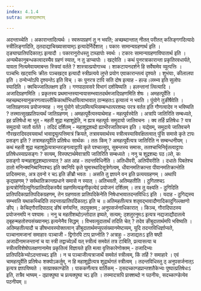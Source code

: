 ```yaml
---
index: 4.1.4
sutra: अजाद्यतष्टाप्

---
```

 अदन्ताच्चेति । अकारान्तादित्यर्थः । स्वरूपग्रहणं तु न भवति; अच्छब्दान्तात् नीतत् परीतत् कलिङ्गगदित्यादेः स्त्रीलिङ्गादिति, ठ्तदाद्याचिख्यासायाम्ऽ इत्यादेर्निर्देशात् । पकारः सामान्यग्रहणार्थ इति । ठ्ङ्याप्प्रातिपदिकात्ऽ इत्यादौ । पकारानुरोधस्तु टाब्डापोः स्वर्थः । टकारः सामान्यग्रहणाविघातार्थ इति । अन्यथैकानुबन्धकत्वादस्यैव ग्रहणं स्यात्, न तु डाप्चापोः । खट्वेति । कथं पुनरत्राकारान्ता प्रकृतिरवधार्यते, यावता नित्यमेवायमाबन्तः स्त्रियां वर्तते ? शास्त्रात्प्रयोगाच्च । शाकटायनदर्शने हि सर्वेषामेव व्युत्पत्तिः । पञ्चभिः खट्वाभिः क्रीतः पञ्चखट्व इत्यादौ स्त्रीप्रत्यये लुप्ते प्रयोग एवाकारान्तत्वं दृश्यते । शुभंयाः, कीलालपा इति । ठन्येभ्योऽपि दृश्यन्तेऽ इति विच् । कः पुनरत्र टापि सति दोष इत्याह - हल्ड।लब्भ्य इति सुलोपः स्यादिति । क्वचिज्जातिलक्षण इति । गणपाठावसरे विभागं दर्शयिष्यति । हलन्तानां त्वित्यादि । अजादिग्रहणमिति । प्रकृतस्य प्रथमान्तस्यान्वयासम्भवातदर्थमजादिग्रहणमिति शेषः । अमहत्पूर्वेति । महच्छब्दस्यानुकरणत्वाल्लौकिकार्थाभिधायित्वाभावात् ठान्महतःऽ इत्यात्वं न भवति । पुंयोगे तुङीषैवेति । जातिग्रहणस्य प्रयोजनमाह । ननु पुंयोगे सोऽयमित्यभिसम्बन्धात्परशब्दः परत्र वर्तत इति गौणत्वादेव न भविष्यति ? तस्मात्सुखप्रतिपत्यर्थं जातिग्रहणम् । अमहत्पूर्वेत्यस्याथेमाह - महत्पूर्वस्वेति । अत्रापि जातिरिति सम्बध्यते, इह प्रतिषेधो मा भूत् - महती शूद्रा महाशूद्रेति, न ह्यत्र महत्पूर्वः समुदायो जातिवचनः । क्व तर्हि प्रतिषेधः ? यत्र समुदायो जातौ वर्तते । तदिदं दर्शितम् - महाशूद्रशब्दो ह्याभीरजातिवचन इति । यद्येवम्, समुदाये जातिवचने गौरखरादिवदवयवार्था भावाद्व्युत्पत्तिमात्रं क्रियते, तत्रावयवार्थस्य स्त्रीत्वस्याविवक्षितत्वात् पुंसि समासे कृते टापः प्रसङ्ग इति ? तत्रामहत्पूर्वेति प्रतिषेधः सार्थकः । ततः किम् ? अमहत्पूर्वेत्यत्र जातिरिति न सम्बन्धनीयम् । कथं महती शूद्रा महाशूद्रेत्यत्रान्तरङ्गत्वाट्टापि कृते पश्चात्सुप्, सुबन्तस्य समासः, ततश्चाभिनिर्वृतत्वाट्टापः प्रतिषेधस्याप्रसङ्गः ? सत्यम्, विस्पष्टार्थमेवात्रापि जातिरिति सम्बध्यते । ननु च शूद्रशब्दः पठ।ल्ते, कः प्रसङ्गो यन्महाशूद्रशब्दात्स्यात् ? अत आह - तदन्तविधिर्नेति । अतिधीवरी, अतिपीवरीति । दधातेः पिबतेश्च ठातो मनिन्क्वनिब्वनिपश्चऽ इति क्वनिपि कृते घुमास्थादिसूत्रेणेत्वम्, धीवानमतिक्रान्ता पीवानमतिक्रान्तेति प्रादिसमासः, अत्र ठ्वनो र चऽ इति ङीब्रौ भवतः । असति तु ज्ञापने वन इति प्रत्ययग्रहणम् । अथापि कृद्ग्रहणम् ? सर्वथातिक्रान्तप्रधाने समासे न स्यात् । अतिभवती, अतिमहतीति । ठुगितश्चऽ इत्यत्रोगिदित्युगित्प्रातिपदिकस्यैवं ग्रहणमित्यङ्गीकृत्येदं प्रयोजनं दर्शितम् । तत्र तु वक्ष्यति - ठुगिदिति प्रातिपदिकाप्रातिपदिकग्रहणम्, तेन ग्रहणवता प्रातिपदिकेनेति निषेधाभावातदन्तविधिःऽ इति । यदाह - ठुगिद्यस्य सम्भवति यथाकथ्चिदिति तदन्तात्प्रातिपदिंकात्ऽ इति च ॥ अतिमहतीत्यत्र शतृवद्भावादौणादिकादुगिल्लक्षणो ङीप् । केचिद्गौरादिपाठाद् ङीषं वर्णयन्ति, तदयुक्तम् ; अनुपसर्जनाधिकारात् । किञ्च, गौरादिपाठस्य प्रयोजनमपि न पश्यामः । ननु च महतीशब्दोऽन्तोदात इष्यते, सत्यम्; ठ्शतुरनुमःऽ इत्यत्र नद्यजाद्यौदातत्वे ठ्बृहन्महतोरुपसंख्यानम्ऽ इत्यनेनैव सिद्धम् । विभवत्युदातार्थं तदिति चेत् ? तदेव ङीबुदातार्थमपि भविष्यति । अतिमहतीत्यादौ च ङीषभावस्योक्तत्वान् ङीबुदातार्थमप्युपसंख्यानमेष्टव्यम्, युदि तदन्तविधिर्ज्ञाप्यते, पञ्चानामजानां समाहारः पञ्चाजी - द्विगोरपि टाप् प्राप्नोति ? अत्राहुः - ठजाद्यतःऽ इति षष्ठी अजादीनामजन्तानां च या स्त्री तद्वाच्येऽर्थे यत् स्त्रीत्वं समवेतं तत्र टाबिति, प्रत्यासत्या च स्त्रीत्वविशेषोपलक्षणानामेव प्रकृतित्वं विज्ञायते इति मत्वा वृत्तिकारेणोक्तम् - ठजादिभ्यः प्रातिपदिकेभ्योऽदन्ताच्चऽ इति । न च पञ्चाजीत्यत्राजार्थे समवेतं स्त्रीत्वम्, किं तर्हि ? समाहारे । एवं चामहत्पूर्वेति प्रतिषेधः शक्योऽकर्तुम्, न हि महाशूद्रीत्यत्र शूद्रार्थगतं स्त्रीत्वम् । तदन्तविधिस्तु ठ् अनुपसर्जनात्ऽ इत्यत्र ज्ञापयिष्यते । सत्प्राक्काण्डेति । पाककर्णेत्यत्र वार्तिकम् - ठ्सदच्काण्डप्रान्तशतैकेभ्यः पुष्पात्प्रतिषेधःऽ इति, तत्रैव भाष्यम् - ठ्प्राक्पुष्पा च प्रत्यक्पुष्पा चऽ इति । तस्मादत्रापि प्राक्शब्दो न पठनीयः, सदच्काण्डेत्येव पठनीयम् ॥